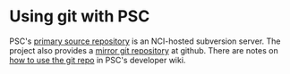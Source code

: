 Using git with PSC
==================

PSC's [primary source repository][psc-main] is an NCI-hosted
subversion server. The project also provides a [mirror git
repository][psc-mirror] at github. There are notes on [how to use the
git repo][developer-notes] in PSC's developer wiki.

[psc-main]: https://ncisvn.nci.nih.gov/svn/psc/
[psc-mirror]: https://github.com/NUBIC/psc-mirror
[developer-notes]: https://code.bioinformatics.northwestern.edu/issues/wiki/psc/VersionControl
